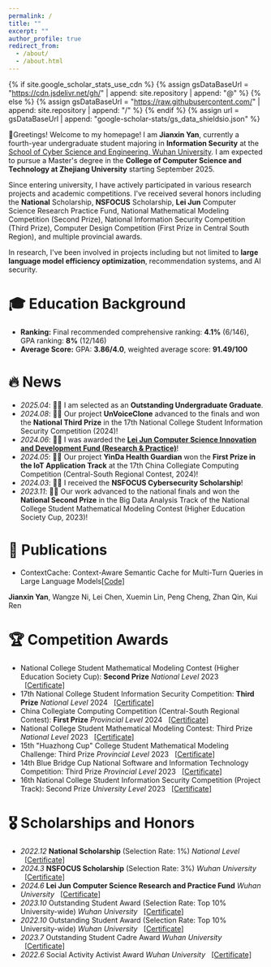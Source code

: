 ```yaml
---
permalink: /
title: ""
excerpt: ""
author_profile: true
redirect_from: 
  - /about/
  - /about.html
---
```

{% if site.google_scholar_stats_use_cdn %}
{% assign gsDataBaseUrl = "https://cdn.jsdelivr.net/gh/" | append: site.repository | append: "@" %}
{% else %}
{% assign gsDataBaseUrl = "https://raw.githubusercontent.com/" | append: site.repository | append: "/" %}
{% endif %}
{% assign url = gsDataBaseUrl | append: "google-scholar-stats/gs_data_shieldsio.json" %}

<span class='anchor' id='about-me'></span>
  👋Greetings! Welcome to my homepage! I am ​**Jianxin Yan**, currently a fourth-year undergraduate student majoring in ​**Information Security** at the [School of Cyber Science and Engineering, Wuhan University](https://cse.whu.edu.cn/). I am expected to pursue a Master's degree in the ​**College of Computer Science and Technology at Zhejiang University** starting September 2025.  

  Since entering university, I have actively participated in various research projects and academic competitions. I've received several honors including the **National** Scholarship, **NSFOCUS** Scholarship, **Lei Jun** Computer Science Research Practice Fund, National Mathematical Modeling Competition (Second Prize), National Information Security Competition (Third Prize), Computer Design Competition (First Prize in Central South Region), and multiple provincial awards. 
  
  In research, I've been involved in projects including but not limited to **large language model efficiency optimization**, recommendation systems, and AI security.


# 🎓 Education Background  

- **Ranking:** Final recommended comprehensive ranking: **4.1%** (6/146), GPA ranking: **8%** (12/146)  
- **Average Score:** GPA: **3.86/4.0**, weighted average score: **91.49/100**  

# 🔥 News  

- *2025.04*: 🎉🎉 I am selected as an **Outstanding Undergraduate Graduate**.  
- *2024.08*: 🎉🎉 Our project **UnVoiceClone** advanced to the finals and won the **National Third Prize** in the 17th National College Student Information Security Competition (2024)!  
- *2024.06*: 🎉🎉 I was awarded the **[Lei Jun Computer Science Innovation and Development Fund (Research & Practice)](https://cse.whu.edu.cn/info/1101/23802.htm)**!  
- *2024.05*: 🎉🎉 Our project **YinDa Health Guardian** won the **First Prize in the IoT Application Track** at the 17th China Collegiate Computing Competition (Central-South Regional Contest, 2024)!  
- *2024.03*: 🎉🎉 I received the **NSFOCUS Cybersecurity Scholarship**!  
- *2023.11*: 🎉🎉 Our work advanced to the national finals and won the **National Second Prize** in the Big Data Analysis Track of the National College Student Mathematical Modeling Contest (Higher Education Society Cup, 2023)!


# 📝 Publications

- ContextCache: Context-Aware Semantic Cache for Multi-Turn Queries in Large Language Models[[Code]](https://github.com/uYanJX/ContextCache) 

**Jianxin Yan**, Wangze Ni, Lei Chen, Xuemin Lin, Peng Cheng, Zhan Qin, Kui Ren


# 🏆 Competition Awards  

- National College Student Mathematical Modeling Contest (Higher Education Society Cup): **Second Prize** *National Level* 2023 &nbsp;&nbsp;[[Certificate]](..\docs\shumo.jpg)  
- 17th National College Student Information Security Competition: **Third Prize** *National Level* 2024 &nbsp;&nbsp;[[Certificate]](..\docs\xinan.jpg)  
- China Collegiate Computing Competition (Central-South Regional Contest): **First Prize** *Provincial Level* 2024 &nbsp;&nbsp;[[Certificate]](..\docs\jishe.jpg)  
- National College Student Mathematical Modeling Contest: Third Prize *National Level* 2023 &nbsp;&nbsp;[[Certificate]](..\docs\shuxue.jpg)  
- 15th "Huazhong Cup" College Student Mathematical Modeling Challenge: Third Prize *Provincial Level* 2023 &nbsp;&nbsp;[[Certificate]](..\docs\hzb.png)  
- 14th Blue Bridge Cup National Software and Information Technology Competition: Third Prize *Provincial Level* 2023 &nbsp;&nbsp;[[Certificate]](..\docs\lqb.jpg)  
- 16th National College Student Information Security Competition (Project Track): Second Prize *University Level* 2023 &nbsp;&nbsp;[[Certificate]](..\docs\security.jpg)  


# 🎖 Scholarships and Honors  

- *2022.12* **National Scholarship** (Selection Rate: 1%) *National Level* &nbsp;&nbsp;[[Certificate]](..\docs\gj.jpg)  
- *2024.3* **NSFOCUS Scholarship** (Selection Rate: 3%) *Wuhan University* &nbsp;&nbsp;[[Certificate]](..\docs\lvmeng.pdf)  
- *2024.6* **Lei Jun Computer Science Research and Practice Fund** *Wuhan University* &nbsp;&nbsp;[[Certificate]](https://cse.whu.edu.cn/info/1101/23802.htm)  
- *2023.10* Outstanding Student Award (Selection Rate: Top 10% University-wide) *Wuhan University* &nbsp;&nbsp;[[Certificate]](..\docs\sanhao23.jpg)  
- *2022.10* Outstanding Student Award (Selection Rate: Top 10% University-wide) *Wuhan University* &nbsp;&nbsp;[[Certificate]](..\docs\sanhao22.jpg)  
- *2023.7* Outstanding Student Cadre Award *Wuhan University* &nbsp;&nbsp;[[Certificate]](..\docs\ganbu.jpg)  
- *2022.6* Social Activity Activist Award *Wuhan University* &nbsp;&nbsp;[[Certificate]](..\docs\shehui.jpg)


<!-- 
# 📖 Educations

- *2021.9 - 至今*, 本科生, 武汉大学国家网络安全学院, 专业： 信息安全. -->
